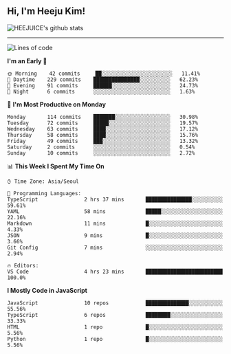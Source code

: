## Hi, I'm Heeju Kim!

![HEEJUICE's github stats](https://github-readme-stats.vercel.app/api?username=HEEJUICE&show_icons=true)

---
<!--START_SECTION:waka-->
![Lines of code](https://img.shields.io/badge/From%20Hello%20World%20I%27ve%20Written-0%20lines%20of%20code-blue)

**I'm an Early 🐤** 

```text
🌞 Morning    42 commits     ██░░░░░░░░░░░░░░░░░░░░░░░   11.41% 
🌆 Daytime    229 commits    ███████████████░░░░░░░░░░   62.23% 
🌃 Evening    91 commits     ██████░░░░░░░░░░░░░░░░░░░   24.73% 
🌙 Night      6 commits      ░░░░░░░░░░░░░░░░░░░░░░░░░   1.63%

```
📅 **I'm Most Productive on Monday** 

```text
Monday       114 commits    ███████░░░░░░░░░░░░░░░░░░   30.98% 
Tuesday      72 commits     █████░░░░░░░░░░░░░░░░░░░░   19.57% 
Wednesday    63 commits     ████░░░░░░░░░░░░░░░░░░░░░   17.12% 
Thursday     58 commits     ████░░░░░░░░░░░░░░░░░░░░░   15.76% 
Friday       49 commits     ███░░░░░░░░░░░░░░░░░░░░░░   13.32% 
Saturday     2 commits      ░░░░░░░░░░░░░░░░░░░░░░░░░   0.54% 
Sunday       10 commits     ░░░░░░░░░░░░░░░░░░░░░░░░░   2.72%

```


📊 **This Week I Spent My Time On** 

```text
⌚︎ Time Zone: Asia/Seoul

💬 Programming Languages: 
TypeScript               2 hrs 37 mins       ███████████████░░░░░░░░░░   59.61% 
YAML                     58 mins             █████░░░░░░░░░░░░░░░░░░░░   22.16% 
Markdown                 11 mins             █░░░░░░░░░░░░░░░░░░░░░░░░   4.33% 
JSON                     9 mins              █░░░░░░░░░░░░░░░░░░░░░░░░   3.66% 
Git Config               7 mins              ░░░░░░░░░░░░░░░░░░░░░░░░░   2.94%

🔥 Editors: 
VS Code                  4 hrs 23 mins       █████████████████████████   100.0%

```

**I Mostly Code in JavaScript** 

```text
JavaScript               10 repos            ██████████████░░░░░░░░░░░   55.56% 
TypeScript               6 repos             ████████░░░░░░░░░░░░░░░░░   33.33% 
HTML                     1 repo              █░░░░░░░░░░░░░░░░░░░░░░░░   5.56% 
Python                   1 repo              █░░░░░░░░░░░░░░░░░░░░░░░░   5.56%

```



<!--END_SECTION:waka-->
